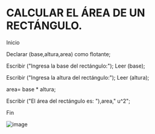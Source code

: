 # CALCULAR EL ÁREA DE UN RECTÁNGULO.

Inicio

Declarar (base,altura,area) como flotante;

Escribir ("Ingresa la base del rectángulo:");
Leer (base);

Escribir ("Ingresa la altura del rectángulo:");
Leer (altura);

area= base * altura;

Escribir ("El área del rectángulo es: "),area," u^2";

Fin




![image](https://user-images.githubusercontent.com/113804556/192122200-cfc7fcb2-16e0-4e62-8e09-1fdf4c5d2158.png)
